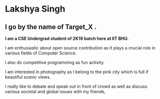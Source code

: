 ﻿
# Lakshya Singh

I go by the name of Target_X .
--
**I am a CSE Undergrad student of 2K19 batch here at IIT BHU.**

I am enthusiastic about open source contribution as it plays a crucial role in various fields of Computer Science.

I also do competitive programming as fun activity.

I am interested in photography as I belong to the pink city which is full if beautiful scenic views.

I really like to debate and speak out in front of crowd as well as discuss various societal and global issues with my friends,
 
